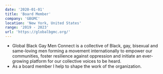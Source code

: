 ```yaml
---
date: '2020-01-01'
title: 'Board Member'
company: 'GBGMC'
location: 'New York, United States'
range: '2019 - 2023'
url: 'https://globalbgmc.org/'
---
```


- Global Black Gay Men Connect is a collective of Black, gay, bisexual and same-loving men forming a movement internationally to empower our communities, foster resilience against oppression and initiate an ever-growing platform for our collective voices to be heard.
- As a board member I help to shape the work of the organization.
